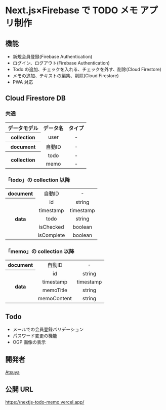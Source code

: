 # Next.js×Firebase で TODO メモ アプリ制作

## 機能

- 新規会員登録(Firebase Authentication)
- ログイン、ログアウト(Firebase Authentication)
- Todo の追加、チェックを入れる、チェックを外す、削除(Cloud Firestore)
- メモの追加、テキストの編集、削除(Cloud Firestore)
- PWA 対応

## Cloud Firestore DB

### 共通

<table>
<tr align="center">
  <th>データモデル</th>
  <th>データ名</th>
  <th>タイプ</th>
</tr>
<tr>
<tr align="center">
  <th>collection</th>
  <td>user</td>
  <td>-</td>
</tr>
<tr align="center">
  <th>document</th>
  <td>自動ID</td>
  <td>-</td>
</tr>
<tr align="center">
  <th rowspan="2">collection</th>
  <td>todo</td>
  <td>-</td>
</tr>
<tr align="center">
  <td>memo</td>
  <td>-</td>
</tr>
</table>

### 「todo」の collection 以降

<table>
<tr align="center">
  <th>document</th>
  <td>自動ID</td>
  <td>-</td>
</tr>
<tr>
  <tr align="center">
  <th rowspan="5">data</th>
  <td>id</td>
  <td>string</td>
</tr>
<tr align="center">
  <td>timestamp</td>
  <td>timestamp</td>
</tr>
<tr  align="center">
  <td>todo</td>
  <td>string</td>
</tr>
<tr  align="center">
  <td>isChecked</td>
  <td>boolean</td>
</tr>
<tr  align="center">
  <td>isComplete</td>
  <td>boolean</td>
</tr>
</table>

### 「memo」の collection 以降

<table>
<tr align="center">
  <th>document</th>
  <td>自動ID</td>
  <td>-</td>
</tr>

<tr>
  <tr align="center">
  <th rowspan="4">data</th>
  <td>id</td>
  <td>string</td>
</tr>
<tr align="center">
  <td>timestamp</td>
  <td>timestamp</td>
</tr>
<tr  align="center">
  <td>memoTitle</td>
  <td>string</td>
</tr>
<tr  align="center">
  <td>memoContent</td>
  <td>string</td>
</tr>
</table>

## Todo

- メールでの会員登録バリデーション
- パスワード変更の機能
- OGP 画像の表示

## 開発者

[Atsuya](https://github.com/AtsuyaMorishita)

## 公開 URL

https://nextjs-todo-memo.vercel.app/
